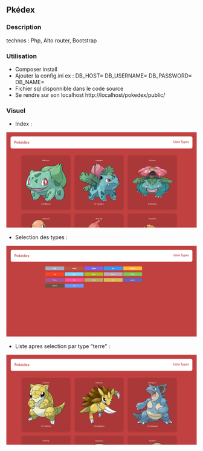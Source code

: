 ## Pkédex

### Description

technos : Php, Alto router, Bootstrap
### Utilisation 

- Composer install
- Ajouter la config.ini   ex : 
    DB_HOST=
    DB_USERNAME=
    DB_PASSWORD=
    DB_NAME=
- Fichier sql disponnible dans le code source
- Se rendre sur son localhost http://localhost/pokedex/public/

### Visuel 

- Index :

![index](/Documentation/pokedexHome.png)

- Selection des types  : 

![SelectionOfType](/Documentation/pokedexSelectionType.png)

- Liste apres selection par type "terre" : 

![TypeGround](/Documentation/pokedexTypeGround.png)

